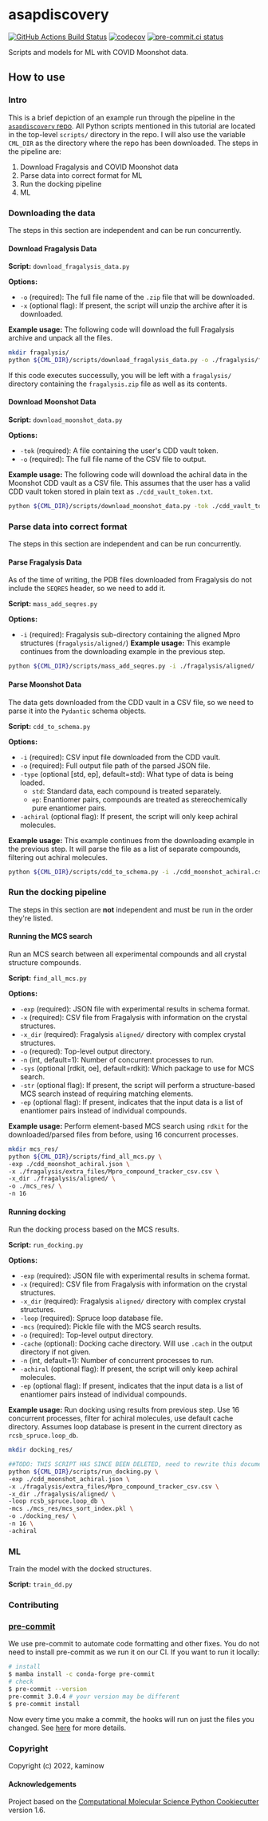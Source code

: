 asapdiscovery
=============
[//]: # (Badges)
[![GitHub Actions Build Status](https://github.com/choderalalb/asapdiscovery/workflows/CI/badge.svg)](https://github.com/choderalab/asapdiscovery/actions?query=workflow%3ACI)
[![codecov](https://codecov.io/gh/choderalab/asapdiscovery/branch/main/graph/badge.svg)](https://codecov.io/gh/choderalab/asapdiscovery/branch/main)
[![pre-commit.ci status](https://results.pre-commit.ci/badge/github/choderalab/asapdiscovery/main.svg)](https://results.pre-commit.ci/latest/github/choderalab/asapdiscovery/main)

Scripts and models for ML with COVID Moonshot data.


## How to use

### Intro
This is a brief depiction of an example run through the pipeline in the [`asapdiscovery` repo](https://github.com/choderalab/asapdiscovery). All Python scripts mentioned in this tutorial are located in the top-level `scripts/` directory in the repo. I will also use the variable `CML_DIR` as the directory where the repo has been downloaded. The steps in the pipeline are:
1. Download Fragalysis and COVID Moonshot data
2. Parse data into correct format for ML
3. Run the docking pipeline
4. ML
### Downloading the data
The steps in this section are independent and can be run concurrently.
#### Download Fragalysis Data
**Script:** `download_fragalysis_data.py`

**Options:**
- `-o` (required): The full file name of the `.zip` file that will be downloaded.
- `-x` (optional flag): If present, the script will unzip the archive after it is downloaded.

**Example usage:** The following code will download the full Fragalysis archive and unpack all the files.
```bash
mkdir fragalysis/
python ${CML_DIR}/scripts/download_fragalysis_data.py -o ./fragalysis/fragalysis.zip -x
```

If this code executes successully, you will be left with a `fragalysis/` directory containing the `fragalysis.zip` file as well as its contents.
#### Download Moonshot Data
**Script:** `download_moonshot_data.py`

**Options:**
- `-tok` (required): A file containing the user's CDD vault token.
- `-o` (required): The full file name of the CSV file to output.

**Example usage:** The following code will download the achiral data in the Moonshot CDD vault as a CSV file. This assumes that the user has a valid CDD vault token stored in plain text as `./cdd_vault_token.txt`.
```bash
python ${CML_DIR}/scripts/download_moonshot_data.py -tok ./cdd_vault_token.txt -o ./cdd_moonshot_achiral.csv
```

### Parse data into correct format
The steps in this section are independent and can be run concurrently.
#### Parse Fragalysis Data
As of the time of writing, the PDB files downloaded from Fragalysis do not include the `SEQRES` header, so we need to add it.

**Script:** `mass_add_seqres.py`

**Options:**
- `-i` (required):  Fragalysis sub-directory containing the aligned Mpro structures (`fragalysis/aligned/`)
**Example usage:** This example continues from the downloading example in the previous step.
```bash
python ${CML_DIR}/scripts/mass_add_seqres.py -i ./fragalysis/aligned/
```

#### Parse Moonshot Data
The data gets downloaded from the CDD vault in a CSV file, so we need to parse it into the `Pydantic` schema objects.

**Script:** `cdd_to_schema.py`

**Options:**
- `-i` (required): CSV input file downloaded from the CDD vault.
- `-o` (required): Full output file path of the parsed JSON file.
- `-type` (optional [std, ep], default=std): What type of data is being loaded.
  - `std`: Standard data, each compound is treated separately.
  - `ep`: Enantiomer pairs, compounds are treated as stereochemically pure enantiomer pairs.
- `-achiral` (optional flag): If present, the script will only keep achiral molecules.

**Example usage:** This example continues from the downloading example in the previous step. It will parse the file as a list of separate compounds, filtering out achiral molecules.
```bash
python ${CML_DIR}/scripts/cdd_to_schema.py -i ./cdd_moonshot_achiral.csv -o ./cdd_moonshot_achiral.json -achiral
```

### Run the docking pipeline
The steps in this section are **not** independent and must be run in the order they're listed.
#### Running the MCS search
Run an MCS search between all experimental compounds and all crystal structure compounds.

**Script:** `find_all_mcs.py`

**Options:**
- `-exp` (required): JSON file with experimental results in schema format.
- `-x` (required): CSV file from Fragalysis with information on the crystal structures.
- `-x_dir` (required): Fragalysis `aligned/` directory with complex crystal structures.
- `-o` (requred): Top-level output directory.
- `-n` (int, default=1): Number of concurrent processes to run.
- `-sys` (optional [rdkit, oe], default=rdkit): Which package to use for MCS search.
- `-str` (optional flag): If present, the script will perform a structure-based MCS search instead of requiring matching elements.
- `-ep` (optional flag): If present, indicates that the input data is a list of enantiomer pairs instead of individual compounds.

**Example usage:** Perform element-based MCS search using `rdkit` for the downloaded/parsed files from before, using 16 concurrent processes.
```bash
mkdir mcs_res/
python ${CML_DIR}/scripts/find_all_mcs.py \
-exp ./cdd_moonshot_achiral.json \
-x ./fragalysis/extra_files/Mpro_compound_tracker_csv.csv \
-x_dir ./fragalysis/aligned/ \
-o ./mcs_res/ \
-n 16
```

#### Running docking
Run the docking process based on the MCS results.

**Script:** `run_docking.py`

**Options:**
- `-exp` (required): JSON file with experimental results in schema format.
- `-x` (required): CSV file from Fragalysis with information on the crystal structures.
- `-x_dir` (required): Fragalysis `aligned/` directory with complex crystal structures.
- `-loop` (required): Spruce loop database file.
- `-mcs` (required): Pickle file with the MCS search results.
- `-o` (required): Top-level output directory.
- `-cache` (optional): Docking cache directory. Will use `.cach` in the output directory if not given.
- `-n` (int, default=1): Number of concurrent processes to run.
- `-achiral` (optional flag): If present, the script will only keep achiral molecules.
- `-ep` (optional flag): If present, indicates that the input data is a list of enantiomer pairs instead of individual compounds.

**Example usage:** Run docking using results from previous step. Use 16 concurrent processes, filter for achiral molecules, use default cache directory. Assumes loop database is present in the current directory as `rcsb_spruce.loop_db`.
```bash
mkdir docking_res/

##TODO: THIS SCRIPT HAS SINCE BEEN DELETED, need to rewrite this documentation
python ${CML_DIR}/scripts/run_docking.py \
-exp ./cdd_moonshot_achiral.json \
-x ./fragalysis/extra_files/Mpro_compound_tracker_csv.csv \
-x_dir ./fragalysis/aligned/ \
-loop rcsb_spruce.loop_db \
-mcs ./mcs_res/mcs_sort_index.pkl \
-o ./docking_res/ \
-n 16 \
-achiral
```

### ML
Train the model with the docked structures.

**Script:** `train_dd.py`

### Contributing

### [pre-commit](https://pre-commit.com/#intro)

We use pre-commit to automate code formatting and other fixes.
You do not need to install pre-commit as we run it on our CI.
If you want to run it locally:
```bash
# install
$ mamba install -c conda-forge pre-commit
# check
$ pre-commit --version
pre-commit 3.0.4 # your version may be different
$ pre-commit install
```

Now every time you make a commit, the hooks will run on just the files you changed.
See [here](https://pre-commit.com/#usage) for more details.

### Copyright

Copyright (c) 2022, kaminow


#### Acknowledgements

Project based on the
[Computational Molecular Science Python Cookiecutter](https://github.com/molssi/cookiecutter-cms) version 1.6.
